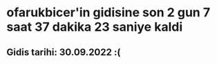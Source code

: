 # ofarukbicer'in gidisine son 2 gun 7 saat 37 dakika 23 saniye kaldi

## Gidis tarihi: 30.09.2022 :(